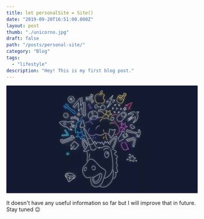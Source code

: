 ```yaml
---
title: let personalSite = Site()
date: "2019-09-20T16:51:00.000Z"
layout: post
thumb: "./unicorno.jpg"
draft: false
path: "/posts/personal-site/"
category: "Blog"
tags:
  - "lifestyle"
description: "Hey! This is my first blog post."
---
```


![](./unicorno.jpg)

It doesn't have any useful information so far but I will improve that in future. Stay tuned 😉
